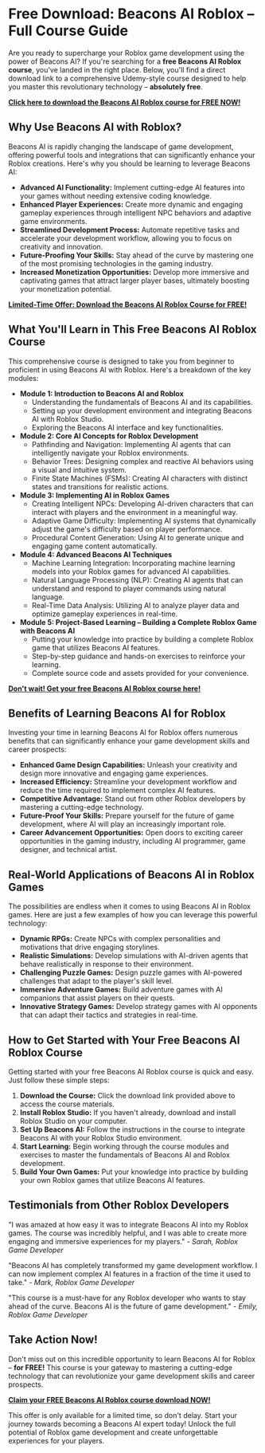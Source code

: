 # Free Download: Beacons AI Roblox – Full Course Guide

Are you ready to supercharge your Roblox game development using the power of Beacons AI? If you're searching for a **free Beacons AI Roblox course**, you've landed in the right place. Below, you'll find a direct download link to a comprehensive Udemy-style course designed to help you master this revolutionary technology – **absolutely free**.

[**Click here to download the Beacons AI Roblox course for FREE NOW!**](https://udemywork.com/beacons-ai-roblox)

## Why Use Beacons AI with Roblox?

Beacons AI is rapidly changing the landscape of game development, offering powerful tools and integrations that can significantly enhance your Roblox creations. Here's why you should be learning to leverage Beacons AI:

*   **Advanced AI Functionality:** Implement cutting-edge AI features into your games without needing extensive coding knowledge.
*   **Enhanced Player Experiences:** Create more dynamic and engaging gameplay experiences through intelligent NPC behaviors and adaptive game environments.
*   **Streamlined Development Process:** Automate repetitive tasks and accelerate your development workflow, allowing you to focus on creativity and innovation.
*   **Future-Proofing Your Skills:** Stay ahead of the curve by mastering one of the most promising technologies in the gaming industry.
*   **Increased Monetization Opportunities:** Develop more immersive and captivating games that attract larger player bases, ultimately boosting your monetization potential.

[**Limited-Time Offer: Download the Beacons AI Roblox Course for FREE!**](https://udemywork.com/beacons-ai-roblox)

## What You'll Learn in This Free Beacons AI Roblox Course

This comprehensive course is designed to take you from beginner to proficient in using Beacons AI with Roblox. Here's a breakdown of the key modules:

*   **Module 1: Introduction to Beacons AI and Roblox**
    *   Understanding the fundamentals of Beacons AI and its capabilities.
    *   Setting up your development environment and integrating Beacons AI with Roblox Studio.
    *   Exploring the Beacons AI interface and key functionalities.
*   **Module 2: Core AI Concepts for Roblox Development**
    *   Pathfinding and Navigation: Implementing AI agents that can intelligently navigate your Roblox environments.
    *   Behavior Trees: Designing complex and reactive AI behaviors using a visual and intuitive system.
    *   Finite State Machines (FSMs): Creating AI characters with distinct states and transitions for realistic actions.
*   **Module 3: Implementing AI in Roblox Games**
    *   Creating Intelligent NPCs: Developing AI-driven characters that can interact with players and the environment in a meaningful way.
    *   Adaptive Game Difficulty: Implementing AI systems that dynamically adjust the game's difficulty based on player performance.
    *   Procedural Content Generation: Using AI to generate unique and engaging game content automatically.
*   **Module 4: Advanced Beacons AI Techniques**
    *   Machine Learning Integration: Incorporating machine learning models into your Roblox games for advanced AI capabilities.
    *   Natural Language Processing (NLP): Creating AI agents that can understand and respond to player commands using natural language.
    *   Real-Time Data Analysis: Utilizing AI to analyze player data and optimize gameplay experiences in real-time.
*   **Module 5: Project-Based Learning – Building a Complete Roblox Game with Beacons AI**
    *   Putting your knowledge into practice by building a complete Roblox game that utilizes Beacons AI features.
    *   Step-by-step guidance and hands-on exercises to reinforce your learning.
    *   Complete source code and assets provided for your convenience.

[**Don't wait! Get your free Beacons AI Roblox course here!**](https://udemywork.com/beacons-ai-roblox)

## Benefits of Learning Beacons AI for Roblox

Investing your time in learning Beacons AI for Roblox offers numerous benefits that can significantly enhance your game development skills and career prospects:

*   **Enhanced Game Design Capabilities:** Unleash your creativity and design more innovative and engaging game experiences.
*   **Increased Efficiency:** Streamline your development workflow and reduce the time required to implement complex AI features.
*   **Competitive Advantage:** Stand out from other Roblox developers by mastering a cutting-edge technology.
*   **Future-Proof Your Skills:** Prepare yourself for the future of game development, where AI will play an increasingly important role.
*   **Career Advancement Opportunities:** Open doors to exciting career opportunities in the gaming industry, including AI programmer, game designer, and technical artist.

## Real-World Applications of Beacons AI in Roblox Games

The possibilities are endless when it comes to using Beacons AI in Roblox games. Here are just a few examples of how you can leverage this powerful technology:

*   **Dynamic RPGs:** Create NPCs with complex personalities and motivations that drive engaging storylines.
*   **Realistic Simulations:** Develop simulations with AI-driven agents that behave realistically in response to their environment.
*   **Challenging Puzzle Games:** Design puzzle games with AI-powered challenges that adapt to the player's skill level.
*   **Immersive Adventure Games:** Build adventure games with AI companions that assist players on their quests.
*   **Innovative Strategy Games:** Develop strategy games with AI opponents that can adapt their tactics and strategies in real-time.

## How to Get Started with Your Free Beacons AI Roblox Course

Getting started with your free Beacons AI Roblox course is quick and easy. Just follow these simple steps:

1.  **Download the Course:** Click the download link provided above to access the course materials.
2.  **Install Roblox Studio:** If you haven't already, download and install Roblox Studio on your computer.
3.  **Set Up Beacons AI:** Follow the instructions in the course to integrate Beacons AI with your Roblox Studio environment.
4.  **Start Learning:** Begin working through the course modules and exercises to master the fundamentals of Beacons AI and Roblox development.
5.  **Build Your Own Games:** Put your knowledge into practice by building your own Roblox games that utilize Beacons AI features.

## Testimonials from Other Roblox Developers

"I was amazed at how easy it was to integrate Beacons AI into my Roblox games. The course was incredibly helpful, and I was able to create more engaging and immersive experiences for my players." - *Sarah, Roblox Game Developer*

"Beacons AI has completely transformed my game development workflow. I can now implement complex AI features in a fraction of the time it used to take." - *Mark, Roblox Game Developer*

"This course is a must-have for any Roblox developer who wants to stay ahead of the curve. Beacons AI is the future of game development." - *Emily, Roblox Game Developer*

## Take Action Now!

Don't miss out on this incredible opportunity to learn Beacons AI for Roblox – **for FREE!** This course is your gateway to mastering a cutting-edge technology that can revolutionize your game development skills and career prospects.

[**Claim your FREE Beacons AI Roblox course download NOW!**](https://udemywork.com/beacons-ai-roblox)

This offer is only available for a limited time, so don't delay. Start your journey towards becoming a Beacons AI expert today! Unlock the full potential of Roblox game development and create unforgettable experiences for your players.
